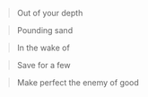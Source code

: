 > Out of your depth

> Pounding sand

> In the wake of

> Save for a few

> Make perfect the enemy of good

